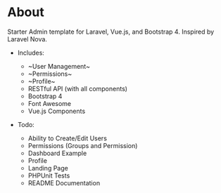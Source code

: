 # About
Starter Admin template for Laravel, Vue.js, and Bootstrap 4. Inspired by Laravel Nova.

* Includes:
    * ~User Management~
    * ~Permissions~
    * ~Profile~
    * RESTful API (with all components)
    * Bootstrap 4
    * Font Awesome
    * Vue.js Components

* Todo:
    * Ability to Create/Edit Users
    * Permissions (Groups and Permission)
    * Dashboard Example
    * Profile 
    * Landing Page
    * PHPUnit Tests
    * README Documentation